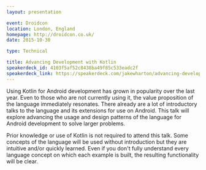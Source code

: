 ```yaml
---
layout: presentation

event: Droidcon
location: London, England
homepage: http://droidcon.co.uk/
date: 2015-10-30

type: Technical

title: Advancing Development with Kotlin
speakerdeck_id: 4103f5af52c8438ba49f85c533eadc2f
speakerdeck_link: https://speakerdeck.com/jakewharton/advancing-development-with-kotlin-droidcon-uk-2015
---
```


Using Kotlin for Android development has grown in popularity over the last year. Even to those who are not currently using it, the value proposition of the language immediately resonates. There already are a lot of introductory talks to the language and its extensions for use on Android. This talk will explore advancing the usage and design patterns of the language for Android development to solve larger problems.

Prior knowledge or use of Kotlin is not required to attend this talk. Some concepts of the language will be used without introduction but they are intuitive and/or quickly learned. Even if you don't fully understand every language concept on which each example is built, the resulting functionality will be clear.
